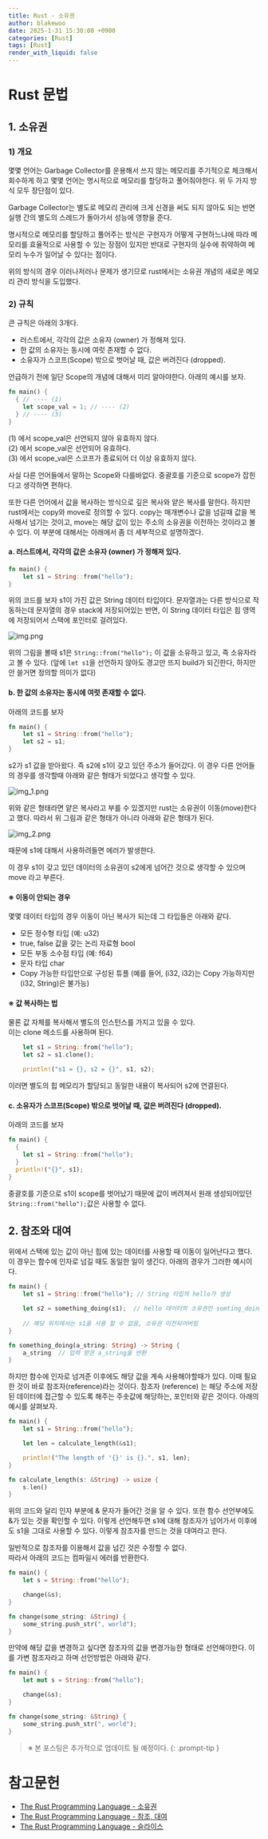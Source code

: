 ```yaml
---
title: Rust - 소유권
author: blakewoo
date: 2025-1-31 15:30:00 +0900
categories: [Rust]
tags: [Rust] 
render_with_liquid: false
---
```


# Rust 문법

## 1. 소유권
### 1) 개요
몇몇 언어는 Garbage Collector를 운용해서 쓰지 않는 메모리를 주기적으로 체크해서 회수하게 하고
몇몇 언어는 명시적으로 메모리를 할당하고 풀어줘야한다. 위 두 가지 방식 모두 장단점이 있다.

Garbage Collector는 별도로 메모리 관리에 크게 신경을 써도 되지 않아도 되는 반면
실행 간의 별도의 스레드가 돌아가서 성능에 영향을 준다.

명시적으로 메모리를 할당하고 풀어주는 방식은 구현자가 어떻게 구현하느냐에 따라
메모리를 효율적으로 사용할 수 있는 장점이 있지만 반대로 구현자의 실수에 취약하여 메모리 누수가 일어날 수 있다는 점이다.

위의 방식의 경우 이러나저러나 문제가 생기므로 rust에서는 소유권 개념의 새로운 메모리 관리 방식을 도입했다.

### 2) 규칙
큰 규칙은 아래의 3개다.

- 러스트에서, 각각의 값은 소유자 (owner) 가 정해져 있다.
- 한 값의 소유자는 동시에 여럿 존재할 수 없다.
- 소유자가 스코프(Scope) 밖으로 벗어날 때, 값은 버려진다 (dropped).

언급하기 전에 일단 Scope의 개념에 대해서 미리 알아야한다. 아래의 예시를 보자.
```rust
fn main() {
  { // ---- (1)   
    let scope_val = 1; // ---- (2)
  } // ---- (3) 
}
```

(1) 에서 scope_val은 선언되지 않아 유효하지 않다.   
(2) 에서 scope_val은 선언되어 유효하다.   
(3) 에서 scope_val은 스코프가 종료되어 더 이상 유효하지 않다.   

사실 다른 언어들에서 말하는 Scope와 다를바없다. 중괄호를 기준으로 scope가 잡힌다고 생각하면 편하다.   

또한 다른 언어에서 값을 복사하는 방식으로 깊은 복사와 얕은 복사를 말한다.
하지만 rust에서는 copy와 move로 정의할 수 있다.
copy는 매개변수나 값을 넘길때 값을 복사해서 넘기는 것이고,
move는 해당 값이 있는 주소의 소유권을 이전하는 것이라고 볼 수 있다.
이 부분에 대해서는 아래에서 좀 더 세부적으로 설명하겠다.

#### a. 러스트에서, 각각의 값은 소유자 (owner) 가 정해져 있다.
```rust
fn main() {
    let s1 = String::from("hello");
}
```
위의 코드를 보자 s1이 가진 값은 String 데이터 타입이다. 문자열과는 다른 방식으로 작동하는데
문자열의 경우 stack에 저장되어있는 반면, 이 String 데이터 타입은 힙 영역에 저장되어서 스택에 포인터로 걸려있다.

![img.png](/assets/blog/rust/ownership/img.png)

위의 그림을 볼때 s1은 ```String::from("hello");``` 이 값을 소유하고 있고, 즉 소유자라고 볼 수 있다.
(앞에 ```let s1```을 선언하지 않아도 경고만 뜨지 build가 되긴한다, 하지만 안 쓸거면 정의할 의미가 없다)

#### b. 한 값의 소유자는 동시에 여럿 존재할 수 없다.
아래의 코드를 보자
```rust
fn main() {
    let s1 = String::from("hello");
    let s2 = s1;
}
```
s2가 s1 값을 받아왔다. 즉 s2에 s1이 갖고 있던 주소가 들어갔다.
이 경우 다른 언어들의 경우를 생각할때 아래와 같은 형태가 되었다고 생각할 수 있다.

![img_1.png](/assets/blog/rust/ownership/img_1.png)

위와 같은 형태라면 얕은 복사라고 부를 수 있겠지만 rust는 소유권이 이동(move)한다고 했다.
따라서 위 그림과 같은 형태가 아니라 아래와 같은 형태가 된다.

![img_2.png](/assets/blog/rust/ownership/img_2.png)

때문에 s1에 대해서 사용하려들면 에러가 발생한다.

이 경우 s1이 갖고 있던 데이터의 소유권이 s2에게 넘어간 것으로 생각할 수 있으며
move 라고 부른다.

#### ※ 이동이 안되는 경우
몇몇 데이터 타입의 경우 이동이 아닌 복사가 되는데 그 타입들은 아래와 같다.

- 모든 정수형 타입 (예: u32)
- true, false 값을 갖는 논리 자료형 bool
- 모든 부동 소수점 타입 (예: f64)
- 문자 타입 char
- Copy 가능한 타입만으로 구성된 튜플 (예를 들어, (i32, i32)는 Copy 가능하지만 (i32, String)은 불가능)

#### ※ 값 복사하는 법
물론 값 자체를 복사해서 별도의 인스턴스를 가지고 있을 수 있다.   
이는 clone 메소드를 사용하며 된다.

```rust
    let s1 = String::from("hello");
    let s2 = s1.clone();

    println!("s1 = {}, s2 = {}", s1, s2);
```

이러면 별도의 힙 메모리가 할당되고 동일한 내용이 복사되어 s2에 연결된다.


#### c. 소유자가 스코프(Scope) 밖으로 벗어날 때, 값은 버려진다 (dropped).
아래의 코드를 보자
```rust
fn main() {
  {
    let s1 = String::from("hello");
  }
  println!("{}", s1);
}
```

중괄호를 기준으로 s1이 scope를 벗어났기 때문에 값이 버려져서 원래 생성되어있던 ```String::from("hello");```값은
사용할 수 없다.

## 2. 참조와 대여
위에서 스택에 있는 값이 아닌 힙에 있는 데이터를 사용할 때 이동이 일어난다고 했다.
이 경우는 함수에 인자로 넘길 때도 동일한 일이 생긴다. 아래의 경우가 그러한 예시이다.

```rust
fn main() {
    let s1 = String::from("hello"); // String 타입의 hello가 생성

    let s2 = something_doing(s1);  // hello 데이터의 소유권인 somting_doing으로 넘어감
    
    // 해당 위치에서는 s1을 사용 할 수 없음, 소유권 이전되어버림
} 

fn something_doing(a_string: String) -> String { 
    a_string  // 입력 받은 a_string을 반환
}
```

하지만 함수에 인자로 넘겨준 이후에도 해당 값을 계속 사용해야할때가 있다.
이때 필요한 것이 바로 참조자(reference)라는 것이다.
참조자 (reference) 는 해당 주소에 저장된 데이터에 접근할 수 있도록 해주는 주솟값에 해당하는, 포인터와 같은 것이다.
아래의 예시를 살펴보자.

```rust
fn main() {
    let s1 = String::from("hello");

    let len = calculate_length(&s1);

    println!("The length of '{}' is {}.", s1, len);
}

fn calculate_length(s: &String) -> usize {
    s.len()
}
```

위의 코드와 달리 인자 부분에 & 문자가 들어간 것을 알 수 있다. 또한 함수 선언부에도 &가 있는 것을 확인할 수 있다.
이렇게 선언해두면 s1에 대해 참조자가 넘어가서 이후에도 s1을 그대로 사용할 수 있다.
이렇게 참조자를 만드는 것을 대여라고 한다.

일반적으로 참조자를 이용해서 값을 넘긴 것은 수정할 수 없다.   
따라서 아래의 코드는 컴파일시 에러를 반환한다.

```rust
fn main() {
    let s = String::from("hello");

    change(&s);
}

fn change(some_string: &String) {
    some_string.push_str(", world");
}
```

만약에 해당 값을 변경하고 싶다면 참조자의 값을 변경가능한 형태로 선언해야한다.
이를 가변 참조자라고 하며 선언방법은 아래와 같다.

```rust
fn main() {
    let mut s = String::from("hello");

    change(&s);
}

fn change(some_string: &String) {
    some_string.push_str(", world");
}
```


> ※ 본 포스팅은 추가적으로 업데이트 될 예정이다.
{: .prompt-tip }


# 참고문헌
- [The Rust Programming Language - 소유권](https://doc.rust-kr.org/ch04-01-what-is-ownership.html)
- [The Rust Programming Language - 참조, 대여](https://doc.rust-kr.org/ch04-02-references-and-borrowing.html)
- [The Rust Programming Language - 슬라이스](https://doc.rust-kr.org/ch04-03-slices.html)
